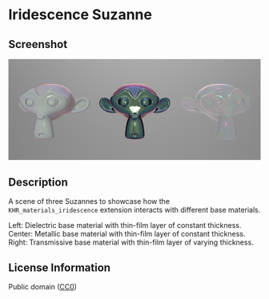 # Iridescence Suzanne

## Screenshot

![screenshot](screenshot/screenshot.jpg)

## Description

A scene of three Suzannes to showcase how the `KHR_materials_iridescence` extension interacts with different base materials.

Left: Dielectric base material with thin-film layer of constant thickness.
Center: Metallic base material with thin-film layer of constant thickness.
Right: Transmissive base material with thin-film layer of varying thickness.

## License Information

Public domain ([CC0](https://creativecommons.org/publicdomain/zero/1.0/))
